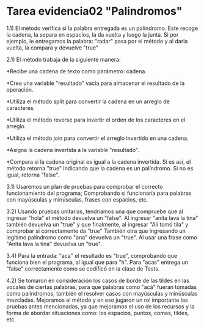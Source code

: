 # Tarea evidencia02 "Palindromos"
1.1) El método verifica si la palabra entregada es un palindromo.
Este recoge la cadena, la separa en espacios,
la da vuelta y luego la junta. Si por ejemplo, le entregamos la palabra:
"radar" pasa por el método y al darla vuelta, la compara y devuelve "true"

2.1) El método trabaja de la siguiente manera:

*Recibe una cadena de texto como parámetro: cadena.

*Crea una variable "resultado" vacía para almacenar el resultado de la operación.

*Utiliza el método split para convertir la cadena en un arreglo de caracteres.

*Utiliza el método reverse para invertir el orden de los caracteres en el arreglo.

*Utiliza el método join para convertir el arreglo invertido en una cadena.

*Asigna la cadena invertida a la variable "resultado".

*Compara si la cadena original es igual a la cadena invertida. Si es así, el método retorna "true" indicando que la cadena es un palíndromo. Si no es igual, retorna "false".

3.1) Usaremos un plan de pruebas para comprobar el correcto funcionamiento del programa;
Comprobando si funcionaría para palabras con mayúsculas y minúsculas, frases con espacios, etc.

3.2) Usando pruebas unitarias, tendríamos una que compruebe que al ingresar "hola" el método devuelva un "false".
Al ingresar "anita lava la tina" también devuelva un "true" y que finalmente, al ingresar "Alí tomó tila" y comprobar si correctamente da "true"
También otra que ingresando un legítimo palíndromo como "ana" devuelva un "true". Al usar una frase como "Anita lava la tina" devuelva un "true".

3.4) Para la entrada: "aca" el resultado es "true", comprobando que funciona bien el programa, al igual que para "h".
Para "acas" entrega un "false" correctamente como se codificó en la clase de Tests.

4.2) Se tomaron en consideración los casos de borde de las tildes en las vocales de ciertas palabras,
para que palabras como "acá" fueran tomadas como palindromos, también el resolver casos con mayúsculas y minúsculas mezcladas.
Mejoramos el método y en eso jugaron un rol importante las pruebas antes mencionadas, ya que mejoramos el uso de los recursos y la forma de abordar situaciones como:
los espacios, puntos, comas, tildes, etc.